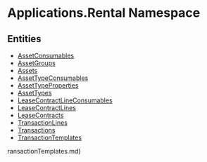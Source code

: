 ﻿---
uid: Applications.Rental
---
# Applications.Rental Namespace

## Entities
- [AssetConsumables](Applications.Rental.AssetConsumables.md)  
- [AssetGroups](Applications.Rental.AssetGroups.md)  
- [Assets](Applications.Rental.Assets.md)  
- [AssetTypeConsumables](Applications.Rental.AssetTypeConsumables.md)  
- [AssetTypeProperties](Applications.Rental.AssetTypeProperties.md)  
- [AssetTypes](Applications.Rental.AssetTypes.md)  
- [LeaseContractLineConsumables](Applications.Rental.LeaseContractLineConsumables.md)  
- [LeaseContractLines](Applications.Rental.LeaseContractLines.md)  
- [LeaseContracts](Applications.Rental.LeaseContracts.md)  
- [TransactionLines](Applications.Rental.TransactionLines.md)  
- [Transactions](Applications.Rental.Transactions.md)  
- [TransactionTemplates](Applications.Rental.TransactionTemplates.md)  

ransactionTemplates.md)  

